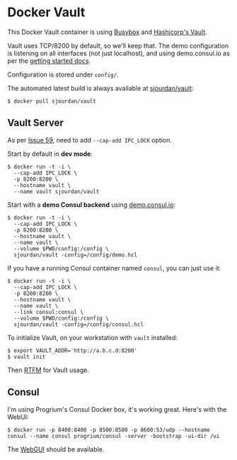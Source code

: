 # Docker Vault

This Docker Vault container is using [Busybox](https://registry.hub.docker.com/u/progrium/busybox/) and [Hashicorp's Vault](https://vaultproject.io/).

Vault uses TCP/8200 by default, so we'll keep that. The demo configuration is listening on all interfaces (not just localhost), and using demo.consul.io as per the [getting started docs](https://vaultproject.io/intro/getting-started/deploy.html).

Configuration is stored under `config/`.

The automated latest build is always available at [sjourdan/vault](https://registry.hub.docker.com/u/sjourdan/vault/):

    $ docker pull sjourdan/vault

## Vault Server

As per [Issue 59](https://github.com/hashicorp/vault/issues/59), need to add `--cap-add IPC_LOCK` option.

Start by default in **dev mode**:

    $ docker run -t -i \
      --cap-add IPC_LOCK \
      -p 8200:8200 \
      --hostname vault \
      --name vault sjourdan/vault

Start with a **demo Consul backend** using [demo.consul.io](https://demo.consul.io):

    $ docker run -t -i \
      --cap-add IPC_LOCK \
      -p 8200:8200 \
      --hostname vault \
      --name vault \
      --volume $PWD/config:/config \
      sjourdan/vault -config=/config/demo.hcl

If you have a running Consul container named `consul`, you can just use it:

    $ docker run -t -i \
      --cap-add IPC_LOCK \
      -p 8200:8200 \
      --hostname vault \
      --name vault \
      --link consul:consul \
      --volume $PWD/config:/config \
      sjourdan/vault -config=/config/consul.hcl

To initialize Vault, on your workstation with `vault` installed:

    $ export VAULT_ADDR='http://a.b.c.d:8200'
    $ vault init

Then [RTFM](https://vaultproject.io/intro/getting-started/first-secret.html) for Vault usage.

## Consul

I'm using Progrium's Consul Docker box, it's working great.
Here's with the WebUI:

    $ docker run -p 8400:8400 -p 8500:8500 -p 8600:53/udp --hostname consul --name consul progrium/consul -server -bootstrap -ui-dir /ui

The [WebGUI](http://a.b.c.d:8500/) should be available.
